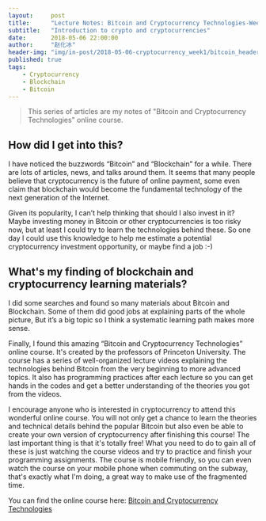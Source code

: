 ```yaml
---
layout:     post
title:      "Lecture Notes: Bitcoin and Cryptocurrency Technologies-Week 1"
subtitle:   "Introduction to crypto and cryptocurrencies"
date:       2018-05-06 22:00:00
author:     "赵化冰"
header-img: "img/in-post/2018-05-06-cryptocurrency_week1/bitcoin_header.jpg"
published: true
tags:
    - Cryptocurrency
    - Blockchain
    - Bitcoin
---
```


> This series of articles are my notes of "Bitcoin and Cryptocurrency Technologies" online course.

## How did I get into this?
I have noticed the buzzwords “Bitcoin” and “Blockchain” for a while. There are lots of articles, news, and talks around them. It seems that many people believe that cryptocurrency is the future of online payment, some even claim that blockchain would become the fundamental technology of the next generation of the Internet.

Given its popularity, I can’t help thinking that should I also invest in it? Maybe investing money in Bitcoin or other cryptocurrencies is too risky now, but at least I could try to learn the technologies behind these. So one day I could use this knowledge to help me estimate a potential cryptocurrency investment opportunity, or maybe find a job :-)

##  What's my finding of blockchain and cryptocurrency learning materials?
I did some searches and found so many materials about Bitcoin and Blockchain. Some of them did good jobs at explaining parts of the whole picture, But it’s a big topic so I think a systematic learning path makes more sense. 

Finally, I found this amazing “Bitcoin and Cryptocurrency Technologies” online course. It's created by the professors of Princeton University. The course has a series of well-organized lecture videos explaining the technologies behind Bitcoin from the very beginning to more advanced topics. It also has programming practices after each lecture so you can get hands in the codes and get a better understanding of the theories you got from the videos.

I encourage anyone who is interested in cryptocurrency to attend this wonderful online course. You will not only get a chance to learn the theories and technical details behind the popular Bitcoin but also even be able to create your own version of cryptocurrency after finishing this course!  The last important thing is that it's totally free!  What you need to do to gain all of these is just watching the course videos and try to practice and finish your programming assignments. The course is mobile friendly, so you can even watch the course on your mobile phone when commuting on the subway, that's exactly what I'm doing, a great way to make use of the fragmented time.

You can find the online course here: [Bitcoin and Cryptocurrency Technologies](https://www.coursera.org/learn/cryptocurrency)


